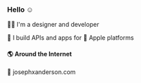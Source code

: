 ### Hello ☺️

☝🏼 I'm a designer and developer

🌟 I build APIs and apps for  Apple platforms

#### 🌎 Around the Internet
🔗 josephxanderson.com
